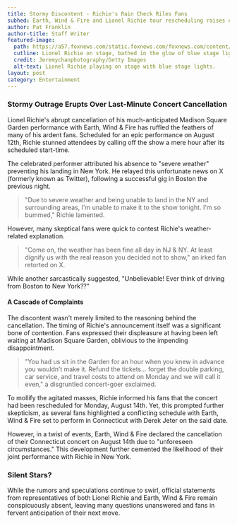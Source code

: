 ```yaml
---
title: Stormy Discontent - Richie's Rain Check Riles Fans
subhed: Earth, Wind & Fire and Lionel Richie tour rescheduling raises eyebrows and ire online
author: Pat Franklin
author-title: Staff Writer
featured-image: 
  path: https://a57.foxnews.com/static.foxnews.com/foxnews.com/content/uploads/2023/08/640/320/lionel-tour.jpg?ve=1&tl=1
  cutline: Lionel Richie on stage, bathed in the glow of blue stage lights.
  credit: Jeremychanphotography/Getty Images
  alt-text: Lionel Richie playing on stage with blue stage lights.
layout: post
category: Entertainment
---
```


### Stormy Outrage Erupts Over Last-Minute Concert Cancellation

Lionel Richie's abrupt cancellation of his much-anticipated Madison Square Garden performance with Earth, Wind & Fire has ruffled the feathers of many of his ardent fans. Scheduled for an epic performance on August 12th, Richie stunned attendees by calling off the show a mere hour after its scheduled start-time. 

The celebrated performer attributed his absence to "severe weather" preventing his landing in New York. He relayed this unfortunate news on X (formerly known as Twitter), following a successful gig in Boston the previous night. 

> "Due to severe weather and being unable to land in the NY and surrounding areas, I'm unable to make it to the show tonight. I'm so bummed," Richie lamented.

However, many skeptical fans were quick to contest Richie's weather-related explanation. 

> "Come on, the weather has been fine all day in NJ & NY. At least dignify us with the real reason you decided not to show," an irked fan retorted on X.

While another sarcastically suggested, "Unbelievable! Ever think of driving from Boston to New York??" 

#### A Cascade of Complaints 

The discontent wasn't merely limited to the reasoning behind the cancellation. The timing of Richie's announcement itself was a significant bone of contention. Fans expressed their displeasure at having been left waiting at Madison Square Garden, oblivious to the impending disappointment. 

> "You had us sit in the Garden for an hour when you knew in advance you wouldn’t make it. Refund the tickets... forget the double parking, car service, and travel costs to attend on Monday and we will call it even," a disgruntled concert-goer exclaimed.

To mollify the agitated masses, Richie informed his fans that the concert had been rescheduled for Monday, August 14th. Yet, this prompted further skepticism, as several fans highlighted a conflicting schedule with Earth, Wind & Fire set to perform in Connecticut with Derek Jeter on the said date. 

However, in a twist of events, Earth, Wind & Fire declared the cancellation of their Connecticut concert on August 14th due to "unforeseen circumstances." This development further cemented the likelihood of their joint performance with Richie in New York.

### Silent Stars?

While the rumors and speculations continue to swirl, official statements from representatives of both Lionel Richie and Earth, Wind & Fire remain conspicuously absent, leaving many questions unanswered and fans in fervent anticipation of their next move.
